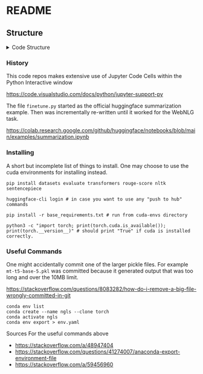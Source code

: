 # README

## Structure

<details>
  <summary>Code Structure</summary>

```
├── README.md
├── analysis_d2s.py # data to sentence evaluation
├── analysis_mt.py  # multi-task evaluation
├── analysis_s2d.py # sentence to data evaluation
├── anaysis_corpus.py 
├── finetune.py # trains the networks, saving results in models/ outputting 
├── preproc.py
├── cuda-envs
│   ├── base_requirements.txt
│   ├── [...]
│   └── env.yaml
├── models
│   ├── t5-base-finetuned-webnlg-d2s-2.0e-04
│   ├── [...]
│   └── t5-small-finetuned-webnlg-s2d-2.0e-04
├── pipeline
│   ├── anaysis_corpus.py    # pre-midterm analysis including plots
│   ├── normalized_data      # store and reuse raw and pre-processed versions of the corpora
│   │   ├── webnlg_clean.pkl
│   │   ├── webnlg_raw.pkl
│   │   └── wikibio.pkl
│   ├── figs # stores the figures emitted by the analysis_corpus.py
│   │   ├── box_plot_datacounts.pdf
│   │   ├── [...]
│   │   └── violin_plot_tokencounts.pdf
│   ├── predictions  # save all the predictions themselves in pickle files
│   │   ├── d2s-t5-base-5.pkl
│       ├── [...]
│   │   └── s2d-t5-small-5.pkl
│   └── scores # better named logs, is where intermediate files are saved
│       ├── d2s-t5-base-5
│       │   ├── analysis_d2s.ipynb
│       │   ├── d2s_scores.pkl
│       │   └── finetune.ipynb
│       ├── [...]
│       ├── s2d-t5-base-5
│       │   ├── analysis_s2d.ipynb
│       │   └── finetune.ipynb
│       └── s2d-t5-small-5
│           └── analysis_s2d.ipynb
└── funcutils.py
```

</details>


### History 

This code repos makes extensive use of Jupyter Code Cells within the Python Interactive window

https://code.visualstudio.com/docs/python/jupyter-support-py

The file `finetune.py` started as the official huggingface summarization example. Then was incrementally
re-written until it worked for the WebNLG task.

https://colab.research.google.com/github/huggingface/notebooks/blob/main/examples/summarization.ipynb

### Installing

A short but incomplete list of things to install. One may choose to use the cuda environments for installing instead.

```
pip install datasets evaluate transformers rouge-score nltk sentencepiece

huggingface-cli login # in case you want to use any "push to hub" commands

pip install -r base_requirements.txt # run from cuda-envs directory

python3 -c "import torch; print(torch.cuda.is_available()); print(torch.__version__)" # should print "True" if cuda is installed correctly.
```


### Useful Commands

One might accidentally commit one of the larger pickle files. For example `mt-t5-base-5.pkl` was committed because
it generated output that was too long and over the 10MB limit. 

https://stackoverflow.com/questions/8083282/how-do-i-remove-a-big-file-wrongly-committed-in-git

```
conda env list
conda create --name ngls --clone torch
conda activate ngls
conda env export > env.yaml
```

Sources For the useful commands above

- https://stackoverflow.com/a/48947404
- https://stackoverflow.com/questions/41274007/anaconda-export-environment-file
- https://stackoverflow.com/a/59456960
